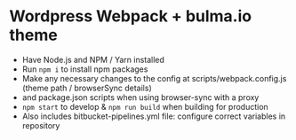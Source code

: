 # Wordpress Webpack + bulma.io theme

- Have Node.js and NPM / Yarn installed
- Run `npm i` to install npm packages
- Make any necessary changes to the config at scripts/webpack.config.js (theme path / browserSync details)
- and package.json scripts when using browser-sync with a proxy
- `npm start` to develop & `npm run build` when building for production
- Also includes bitbucket-pipelines.yml file: configure correct variables in repository

